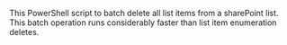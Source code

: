 This PowerShell script to batch delete all list items from a sharePoint list.  This batch operation runs considerably faster than list item enumeration deletes.
